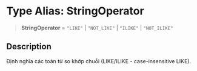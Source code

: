 # Type Alias: StringOperator

> **StringOperator** = `"LIKE"` \| `"NOT_LIKE"` \| `"ILIKE"` \| `"NOT_ILIKE"`

## Description

Định nghĩa các toán tử so khớp chuỗi (LIKE/ILIKE - case-insensitive LIKE).
